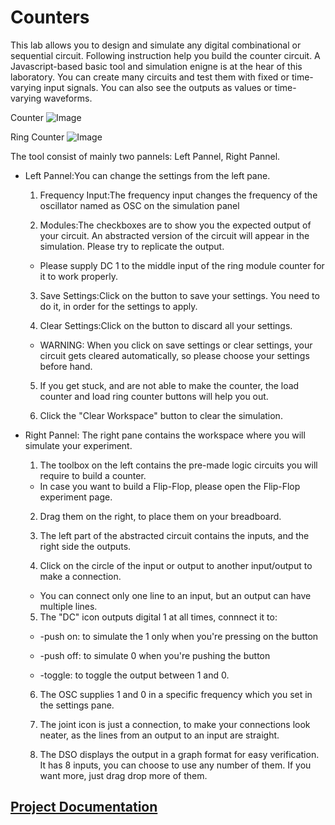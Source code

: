 # Counters

This lab allows you to design and simulate any digital combinational or sequential circuit. Following instruction help you build the counter circuit. A Javascript-based basic tool and simulation enigne is at the hear of this laboratory. You can create many circuits and test them with fixed or time-varying input signals. You can also see the outputs as values or time-varying waveforms.

Counter
![Image](https://github.com/gauravggg21/digital-logic-design-iiith/blob/master/SRIP/Codes/images/counter.png?raw=true)

Ring Counter
![Image](https://github.com/gauravggg21/digital-logic-design-iiith/blob/master/SRIP/Codes/images/ringcounter.png?raw=true)

The tool consist of mainly two pannels: Left Pannel, Right Pannel.

* Left Pannel:You can change the settings from the left pane.

	1. Frequency Input:The frequency input changes the frequency of the oscillator named as OSC on the simulation panel

	2. Modules:The checkboxes are to show you the expected output of your circuit. An abstracted version of the circuit will appear in the simulation. Please try to replicate the output.

	* Please supply DC 1 to the middle input of the ring module counter for it to work properly.

	3. Save Settings:Click on the button to save your settings. You need to do it, in order for the settings to apply.

	4. Clear Settings:Click on the button to discard all your settings.

	* WARNING: When you click on save settings or clear settings, your circuit gets cleared automatically, so please choose your settings before hand.
	5. If you get stuck, and are not able to make the counter, the load counter and load ring counter buttons will help you out.

	6. Click the "Clear Workspace" button to clear the simulation.

* Right Pannel: The right pane contains the workspace where you will simulate your experiment.

	1. The toolbox on the left contains the pre-made logic circuits you will require to build a counter.

	* In case you want to build a Flip-Flop, please open the Flip-Flop experiment page.

	2. Drag them on the right, to place them on your breadboard.

	3. The left part of the abstracted circuit contains the inputs, and the right side the outputs.

	4. Click on the circle of the input or output to another input/output to make a connection.

	* You can connect only one line to an input, but an output can have multiple lines.

	5. The "DC" icon outputs digital 1 at all times, connnect it to:

	* -push on: to simulate the 1 only when you're pressing on the button

	* -push off: to simulate 0 when you're pushing the button

	* -toggle: to toggle the output between 1 and 0.

	6. The OSC supplies 1 and 0 in a specific frequency which you set in the settings pane.

	7. The joint icon is just a connection, to make your connections look neater, as the lines from an output to an input are straight.

	8. The DSO displays the output in a graph format for easy verification. It has 8 inputs, you can choose to use any number of them. If you want more, just drag drop more of them.

## [Project Documentation](https://gist.github.com/gauravggg21/5a2b0c0fd7e35f624b74854cb1a92cec)